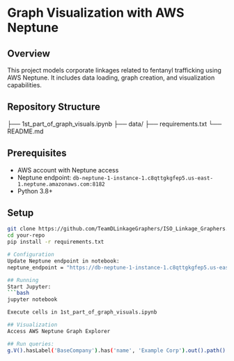# Graph Visualization with AWS Neptune

## Overview
This project models corporate linkages related to fentanyl trafficking using AWS Neptune. It includes data loading, graph creation, and visualization capabilities.

## Repository Structure
├── 1st_part_of_graph_visuals.ipynb
├── data/
├── requirements.txt
└── README.md

## Prerequisites
- AWS account with Neptune access
- Neptune endpoint: `db-neptune-1-instance-1.c8qttgkgfep5.us-east-1.neptune.amazonaws.com:8182`
- Python 3.8+

## Setup
```bash
git clone https://github.com/TeamDLinkageGraphers/ISO_Linkage_Graphers.git
cd your-repo
pip install -r requirements.txt

# Configuration
Update Neptune endpoint in notebook:
neptune_endpoint = "https://db-neptune-1-instance-1.c8qttgkgfep5.us-east-1.neptune.amazonaws.com:8182/gremlin"

## Running
Start Jupyter:
```bash
jupyter notebook

Execute cells in 1st_part_of_graph_visuals.ipynb

## Visualization
Access AWS Neptune Graph Explorer

## Run queries:
g.V().hasLabel('BaseCompany').has('name', 'Example Corp').out().path()

